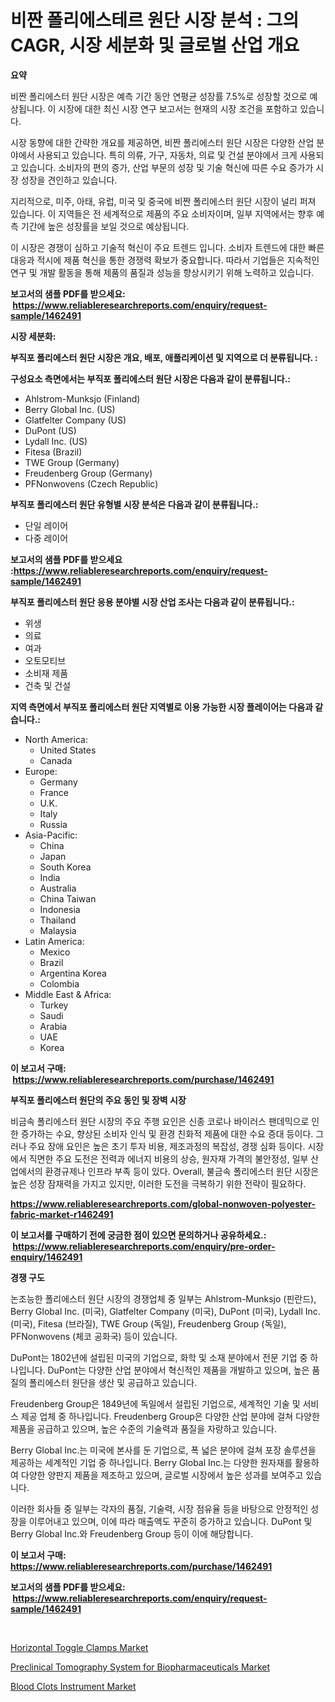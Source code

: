 <p><h1>비짠 폴리에스테르 원단 시장 분석 : 그의 CAGR, 시장 세분화 및 글로벌 산업 개요</h1></p><p><strong>요약</strong></p>
<p><p>비짠 폴리에스터 원단 시장은 예측 기간 동안 연평균 성장률 7.5%로 성장할 것으로 예상됩니다. 이 시장에 대한 최신 시장 연구 보고서는 현재의 시장 조건을 포함하고 있습니다.</p><p>시장 동향에 대한 간략한 개요를 제공하면, 비짠 폴리에스터 원단 시장은 다양한 산업 분야에서 사용되고 있습니다. 특히 의류, 가구, 자동차, 의료 및 건설 분야에서 크게 사용되고 있습니다. 소비자의 편의 증가, 산업 부문의 성장 및 기술 혁신에 따른 수요 증가가 시장 성장을 견인하고 있습니다.</p><p>지리적으로, 미주, 아태, 유럽, 미국 및 중국에 비짠 폴리에스터 원단 시장이 널리 퍼져 있습니다. 이 지역들은 전 세계적으로 제품의 주요 소비자이며, 일부 지역에서는 향후 예측 기간에 높은 성장률을 보일 것으로 예상됩니다.</p><p>이 시장은 경쟁이 심하고 기술적 혁신이 주요 트렌드 입니다. 소비자 트렌드에 대한 빠른 대응과 적시에 제품 혁신을 통한 경쟁력 확보가 중요합니다. 따라서 기업들은 지속적인 연구 및 개발 활동을 통해 제품의 품질과 성능을 향상시키기 위해 노력하고 있습니다.</p></p>
<p><strong>보고서의 샘플 PDF를 받으세요: &nbsp;<a href="https://www.reliableresearchreports.com/enquiry/request-sample/1462491">https://www.reliableresearchreports.com/enquiry/request-sample/1462491</a></strong></p>
<p><strong>시장 세분화:</strong></p>
<p><strong> 부직포 폴리에스터 원단 시장은 개요, 배포, 애플리케이션 및 지역으로 더 분류됩니다. :</strong></p>
<p><strong>구성요소 측면에서는 부직포 폴리에스터 원단 시장은 다음과 같이 분류됩니다.:</strong></p>
<p><ul><li>Ahlstrom-Munksjo (Finland)</li><li>Berry Global Inc. (US)</li><li>Glatfelter Company (US)</li><li>DuPont (US)</li><li>Lydall Inc. (US)</li><li>Fitesa (Brazil)</li><li>TWE Group (Germany)</li><li>Freudenberg Group (Germany)</li><li>PFNonwovens (Czech Republic)</li></ul></p>
<p><strong> 부직포 폴리에스터 원단 유형별 시장 분석은 다음과 같이 분류됩니다.:</strong></p>
<p><ul><li>단일 레이어</li><li>다중 레이어</li></ul></p>
<p><strong>보고서의 샘플 PDF를 받으세요 :<a href="https://www.reliableresearchreports.com/enquiry/request-sample/1462491">https://www.reliableresearchreports.com/enquiry/request-sample/1462491</a></strong></p>
<p><strong> 부직포 폴리에스터 원단 응용 분야별 시장 산업 조사는 다음과 같이 분류됩니다.:</strong></p>
<p><ul><li>위생</li><li>의료</li><li>여과</li><li>오토모티브</li><li>소비재 제품</li><li>건축 및 건설</li></ul></p>
<p><strong>지역 측면에서 부직포 폴리에스터 원단 지역별로 이용 가능한 시장 플레이어는 다음과 같습니다.:</strong></p>
<p><ul>
    <li>
        North America:
        <ul>
            <li>United States</li>
            <li>Canada</li>
        </ul>
    </li>
    <li>
        Europe:
        <ul>
            <li>Germany</li>
            <li>France</li>
            <li>U.K.</li>
            <li>Italy</li>
            <li>Russia</li>
        </ul>
    </li>
    <li>
        Asia-Pacific:
        <ul>
            <li>China</li>
            <li>Japan</li>
            <li>South Korea</li>
            <li>India</li>
            <li>Australia</li>
            <li>China Taiwan</li>
            <li>Indonesia</li>
            <li>Thailand</li>
            <li>Malaysia</li>
        </ul>
    </li>
    <li>
        Latin America:
        <ul>
            <li>Mexico</li>
            <li>Brazil</li>
            <li>Argentina Korea</li>
            <li>Colombia</li>
        </ul>
    </li>
    <li>
        Middle East & Africa:
        <ul>
            <li>Turkey</li>
            <li>Saudi</li>
            <li>Arabia</li>
            <li>UAE</li>
            <li>Korea</li>
        </ul>
    </li>
    </ul></p>
<p><strong>이 보고서 구매: &nbsp;<a href="https://www.reliableresearchreports.com/purchase/1462491">https://www.reliableresearchreports.com/purchase/1462491</a></strong></p>
<p><strong>부직포 폴리에스터 원단의 주요 동인 및 장벽 시장</strong></p>
<p><p>비금속 폴리에스터 원단 시장의 주요 주행 요인은 신종 코로나 바이러스 팬데믹으로 인한 증가하는 수요, 향상된 소비자 인식 및 환경 친화적 제품에 대한 수요 증대 등이다. 그러나 주요 장애 요인은 높은 초기 투자 비용, 제조과정의 복잡성, 경쟁 심화 등이다. 시장에서 직면한 주요 도전은 전력과 에너지 비용의 상승, 원자재 가격의 불안정성, 일부 산업에서의 환경규제나 인프라 부족 등이 있다. Overall, 불금속 폴리에스터 원단 시장은 높은 성장 잠재력을 가지고 있지만, 이러한 도전을 극복하기 위한 전략이 필요하다.</p></p>
<p><strong><a href="https://www.reliableresearchreports.com/global-nonwoven-polyester-fabric-market-r1462491">https://www.reliableresearchreports.com/global-nonwoven-polyester-fabric-market-r1462491</a></strong></p>
<p><strong>이 보고서를 구매하기 전에 궁금한 점이 있으면 문의하거나 공유하세요.: &nbsp;<a href="https://www.reliableresearchreports.com/enquiry/pre-order-enquiry/1462491">https://www.reliableresearchreports.com/enquiry/pre-order-enquiry/1462491</a></strong></p>
<p><strong>경쟁 구도</strong></p>
<p><p>논조능한 폴리에스터 원단 시장의 경쟁업체 중 일부는 Ahlstrom-Munksjo (핀란드), Berry Global Inc. (미국), Glatfelter Company (미국), DuPont (미국), Lydall Inc. (미국), Fitesa (브라질), TWE Group (독일), Freudenberg Group (독일), PFNonwovens (체코 공화국) 등이 있습니다.</p><p>DuPont는 1802년에 설립된 미국의 기업으로, 화학 및 소재 분야에서 전문 기업 중 하나입니다. DuPont는 다양한 산업 분야에서 혁신적인 제품을 개발하고 있으며, 높은 품질의 폴리에스터 원단을 생산 및 공급하고 있습니다.</p><p>Freudenberg Group은 1849년에 독일에서 설립된 기업으로, 세계적인 기술 및 서비스 제공 업체 중 하나입니다. Freudenberg Group은 다양한 산업 분야에 걸쳐 다양한 제품을 공급하고 있으며, 높은 수준의 기술력과 품질을 자랑하고 있습니다.</p><p>Berry Global Inc.는 미국에 본사를 둔 기업으로, 폭 넓은 분야에 걸쳐 포장 솔루션을 제공하는 세계적인 기업 중 하나입니다. Berry Global Inc.는 다양한 원자재를 활용하여 다양한 양판지 제품을 제조하고 있으며, 글로벌 시장에서 높은 성과를 보여주고 있습니다.</p><p>이러한 회사들 중 일부는 각자의 품질, 기술력, 시장 점유율 등을 바탕으로 안정적인 성장을 이루어내고 있으며, 이에 따라 매출액도 꾸준히 증가하고 있습니다. DuPont 및 Berry Global Inc.와 Freudenberg Group 등이 이에 해당합니다.</p></p>
<p><strong>이 보고서 구매: &nbsp; <a href="https://www.reliableresearchreports.com/purchase/1462491">https://www.reliableresearchreports.com/purchase/1462491</a></strong></p>
<p><strong>보고서의 샘플 PDF를 받으세요: &nbsp;<a href="https://www.reliableresearchreports.com/enquiry/request-sample/1462491">https://www.reliableresearchreports.com/enquiry/request-sample/1462491</a></strong><strong></strong></p>
<p>&nbsp;</p>
<p><p><a href="https://github.com/RoccoManning/Market-Research-Report-List-4/blob/main/horizontal-toggle-clamps-market.md">Horizontal Toggle Clamps Market</a></p><p><a href="https://ivy-potential-64b.notion.site/Preclinical-Tomography-System-for-Biopharmaceuticals-Market-Analysis-Its-CAGR-Market-Segmentation--d0b0dc1fc10e4816a27d2a84cb4927e1">Preclinical Tomography System for Biopharmaceuticals Market</a></p><p><a href="https://five-trouble-98a.notion.site/Blood-Clots-Instrument-Market-Size-Reveals-the-Best-Marketing-Channels-In-Global-Industry-60a990200cd94b2fb0bb3eb8c689c7cf">Blood Clots Instrument Market</a></p></p>
